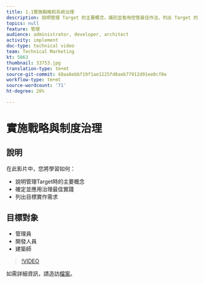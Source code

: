 ```yaml
---
title: 1.1實施戰略和系統治理
description: 說明管理 Target 的主要概念，識別並套用控管最佳作法，列出 Target 的實作需求
topics: null
feature: 管理
audience: administrator, developer, architect
activity: implement
doc-type: technical video
team: Technical Marketing
kt: 5063
thumbnail: 33753.jpg
translation-type: tm+mt
source-git-commit: 48aa6ebbf19f1ae1225fd8aeb77912d91ee0cf8e
workflow-type: tm+mt
source-wordcount: '71'
ht-degree: 26%

---
```



# 實施戰略與制度治理

## 說明

在此影片中，您將學習如何：

* 說明管理Target時的主要概念
* 確定並應用治理最佳實踐
* 列出目標實作需求

## 目標對象

* 管理員
* 開發人員
* 建築師

>[!VIDEO](https://video.tv.adobe.com/v/33753/?quality=12)

如需詳細資訊，請造訪[檔案](https://docs.adobe.com/content/help/en/target/using/administer/administrating-target.html)。
